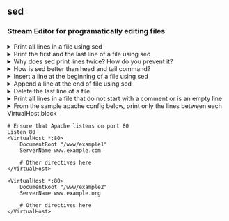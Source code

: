 ## sed

### Stream Editor for programatically editing files

<details>
<summary>Print all lines in a file using sed</summary>

```bash
sed '' /etc/services
```   
</details>

<details>
<summary>Print the first and the last line of a file using sed</summary>

```bash
sed -n '1p' /etc/services

sed -n '$p' /etc/services
```   
</details>

<details>
<summary>Why does sed print lines twice? How do you prevent it?</summary>

Sed will automatically print all the lines it has read. To suppress this behaviour use the -n option.

</details>

<details>
<summary>How is sed better than head and tail command?</summary>

sed can print any range of lines whereas head and tail commands only print from the beginning and till the end of the file. 

```bash
sed -n '10,15p' /etc/services

sed -n '20,$p' /etc/services
```   
</details>

<details>
<summary>Insert a line at the beginning of a file using sed</summary>

```bash
# sample file
$ sed '' script01.sh
echo "yes"

# test
$ sed '1i #!/bin/bash' script01.sh
#!/bin/bash
echo "yes"

# do an inplace edit with -i
$ sed -i '1i #!/bin/bash' script01.sh

$ sed '' script01.sh
#!/bin/bash
echo "yes"
```   
</details>

<details>
<summary>Append a line at the end of file using sed</summary>

```bash
sudo sed -i '$a 8.8.8.8 google.com' /etc/hosts
```   

_Note: We cannot use sudo with redirection_

```bash
sudo echo '8.8.8.8 google' >> /etc/hosts
-bash: /etc/hosts: Permission denied
```
</details>

<details>
<summary>Delete the last line of a file</summary>

```bash
sed -i '$d' script01.sh

cat script01.sh
#!/bin/bash
```
</details>


<details>
<summary>Print all lines in a file that do not start with a comment or is an empty line</summary>

```bash
sed -E '/^\s*(#|$)/d' /etc/services
```
</details>


<details>
<summary>From the sample apache config below, print only the lines between each VirtualHost block

```
# Ensure that Apache listens on port 80
Listen 80
<VirtualHost *:80>
    DocumentRoot "/www/example1"
    ServerName www.example.com

    # Other directives here
</VirtualHost>

<VirtualHost *:80>
    DocumentRoot "/www/example2"
    ServerName www.example.org

    # Other directives here
</VirtualHost>
```
</summary>

```bash
sed -n '/<VirtualHost/,/<\/VirtualHost/p' vhost.sample
```   
</details>
